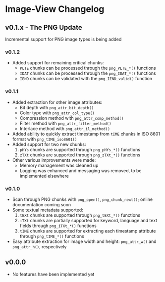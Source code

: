 # Image-View Changelog

## v0.1.x - **The PNG Update**

Incremental support for PNG image types is being added

### v0.1.2

* Added support for remaining critical chunks:
  * `PLTE` chunks can be processed through the `png_PLTE_*()` functions
  * `IDAT` chunks can be processed through the `png_IDAT_*()` functions
  * `IEND` chunks can be validated with the `png_IEND_valid()` function

### v0.1.1

* Added extraction for other image attributes:
  * Bit depth with `png_attr_bit_depth()`
  * Color type with `png_attr_col_type()`
  * Compression method with `png_attr_comp_method()`
  * Filter method with `png_attr_filter_method()`
  * Interlace method with `png_attr_il_method()`
* Added ability to quickly extract timestamp from `tIME` chunks in ISO 8601 format with `png_tIME_iso8601()`
* Added support for two new chunks:
  1. `pHYs` chunks are supported through `png_pHYs_*()` functions
  2. `zTXt` chunks are supported through `png_zTXt_*()` functions
* Other various improvements were made:
  * Memory management was cleaned up
  * Logging was enhanced and messaging was removed, to be implemented elsewhere

### v0.1.0

* Scan through PNG chunks with `png_open()`, `png_chunk_next()`; online documentation coming soon
* Some textual metadata supported:
  1. `tEXt` chunks are supported through `png_tEXt_*()` functions
  2. `iTXt` chunks are partially supported for keyword, language and text fields through `png_iTXt_*()` functions
  3. `tIME` chunks are supported for extracting each timestamp attribute through `png_tIME_*()` functions
* Easy attribute extraction for image width and height: `png_attr_w()` and `png_attr_h()`, respectively

## v0.0.0

* No features have been implemented yet
